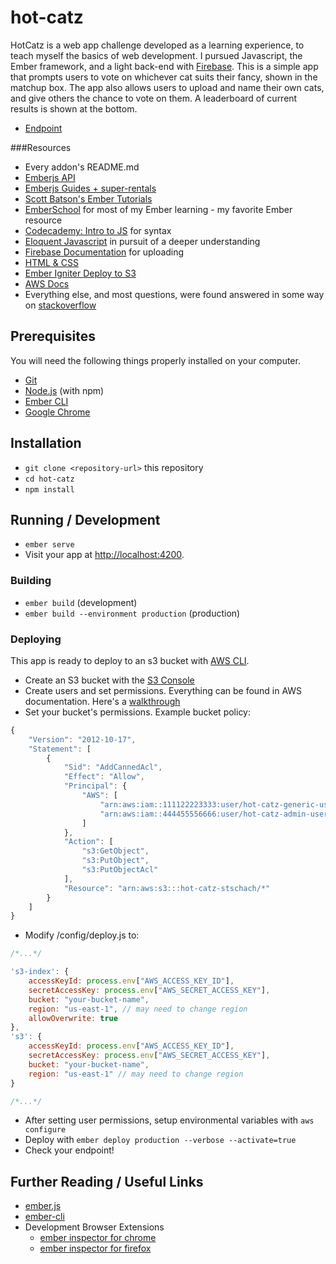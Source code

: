 # hot-catz

HotCatz is a web app challenge developed as a learning experience, to teach myself the basics of web development. I pursued Javascript, the Ember framework, and a light back-end with [Firebase](https://firebase.google.com/).
This is a simple app that prompts users to vote on whichever cat suits their fancy, shown in the matchup box. The app also allows users to upload and name their own cats, and give others the chance to vote on them. A leaderboard of current results is shown at the bottom.

* [Endpoint](http://hot-catz-stschach.s3-website-us-east-1.amazonaws.com)

###Resources

* Every addon's README.md
* [Emberjs API](https://emberjs.com/api/ember/release)
* [Emberjs Guides + super-rentals](https://guides.emberjs.com/v3.0.0/tutorial/ember-cli/)
* [Scott Batson's Ember Tutorials](https://www.youtube.com/channel/UCEsbvhY08o6RbuDHVwfbhnw/videos)
* [EmberSchool](https://www.emberschool.com/) for most of my Ember learning - my favorite Ember resource
* [Codecademy: Intro to JS](https://www.codecademy.com/learn/introduction-to-javascript) for syntax
* [Eloquent Javascript](http://eloquentjavascript.net/) in pursuit of a deeper understanding
* [Firebase Documentation](https://firebase.google.com/docs/storage/web/upload-files) for uploading
* [HTML & CSS](https://www.w3schools.com/)
* [Ember Igniter Deploy to S3](https://emberigniter.com/deploy-ember-cli-app-amazon-s3-linux-ssh-rsync/)
* [AWS Docs](https://aws.amazon.com/documentation/)
* Everything else, and most questions, were found answered in some way on [stackoverflow](https://stackoverflow.com/)


## Prerequisites

You will need the following things properly installed on your computer.

* [Git](https://git-scm.com/)
* [Node.js](https://nodejs.org/) (with npm)
* [Ember CLI](https://ember-cli.com/)
* [Google Chrome](https://google.com/chrome/)

## Installation

* `git clone <repository-url>` this repository
* `cd hot-catz`
* `npm install`

## Running / Development

* `ember serve`
* Visit your app at [http://localhost:4200](http://localhost:4200).

### Building

* `ember build` (development)
* `ember build --environment production` (production)

### Deploying

This app is ready to deploy to an s3 bucket with [AWS CLI](https://docs.aws.amazon.com/cli/latest/userguide/installing.html).

* Create an S3 bucket with the [S3 Console](https://s3.console.aws.amazon.com)
* Create users and set permissions. Everything can be found in AWS documentation. Here's a [walkthrough](https://docs.aws.amazon.com/AmazonS3/latest/dev/walkthrough1.html)
* Set your bucket's permissions. Example bucket policy:

```js
{
    "Version": "2012-10-17",
    "Statement": [
        {
            "Sid": "AddCannedAcl",
            "Effect": "Allow",
            "Principal": {
                "AWS": [
                    "arn:aws:iam::111122223333:user/hot-catz-generic-user-group",
                    "arn:aws:iam::444455556666:user/hot-catz-admin-user-group"
                ]
            },
            "Action": [
                "s3:GetObject",
                "s3:PutObject",
                "s3:PutObjectAcl"
            ],
            "Resource": "arn:aws:s3:::hot-catz-stschach/*"
        }
    ]
}
```

* Modify /config/deploy.js to:

```javascript
/*...*/

's3-index': {
    accessKeyId: process.env["AWS_ACCESS_KEY_ID"],
    secretAccessKey: process.env["AWS_SECRET_ACCESS_KEY"],
    bucket: "your-bucket-name",
    region: "us-east-1", // may need to change region
    allowOverwrite: true
},
's3': {
    accessKeyId: process.env["AWS_ACCESS_KEY_ID"],
    secretAccessKey: process.env["AWS_SECRET_ACCESS_KEY"],
    bucket: "your-bucket-name",
    region: "us-east-1" // may need to change region
}

/*...*/
```

* After setting user permissions, setup environmental variables with `aws configure`
* Deploy with `ember deploy production --verbose --activate=true`
* Check your endpoint!

## Further Reading / Useful Links

* [ember.js](https://emberjs.com/)
* [ember-cli](https://ember-cli.com/)
* Development Browser Extensions
  * [ember inspector for chrome](https://chrome.google.com/webstore/detail/ember-inspector/bmdblncegkenkacieihfhpjfppoconhi)
  * [ember inspector for firefox](https://addons.mozilla.org/en-US/firefox/addon/ember-inspector/)
